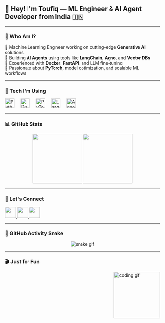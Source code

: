 <h2 align="left">👋 Hey! I'm Toufiq — ML Engineer & AI Agent Developer from India 🇮🇳</h2>

---

### 🧠 Who Am I?

🚀 Machine Learning Engineer working on cutting-edge **Generative AI** solutions  
🧩 Building **AI Agents** using tools like **LangChain**, **Agno**, and **Vector DBs**  
🐳 Experienced with **Docker**, **FastAPI**, and LLM fine-tuning  
🧪 Passionate about **PyTorch**, model optimization, and scalable ML workflows  

---

### 🔧 Tech I'm Using

<div align="left">
  <img src="https://cdn.jsdelivr.net/gh/devicons/devicon/icons/python/python-original.svg" height="30" alt="Python" />
  <img width="12" />
  <img src="https://cdn.jsdelivr.net/gh/devicons/devicon/icons/docker/docker-original.svg" height="30" alt="Docker" />
  <img width="12" />
  <img src="https://cdn.jsdelivr.net/gh/devicons/devicon/icons/pytorch/pytorch-original.svg" height="30" alt="PyTorch" />
  <img width="12" />
  <img src="https://img.shields.io/badge/LangChain-%23000000.svg?style=flat&logo=langchain&logoColor=white" height="30" alt="LangChain" />
  <img width="12" />
  <img src="https://img.shields.io/badge/Agno-AI-blueviolet?style=flat&logo=ai" height="30" alt="Agno" />
</div>

---

### 📊 GitHub Stats

<div align="center">
  <img src="https://github-readme-stats.vercel.app/api?username=ToufiqQureshi&show_icons=true&theme=radical&count_private=true&hide_border=false" height="160" />
  <img src="https://github-readme-stats.vercel.app/api/top-langs?username=ToufiqQureshi&layout=compact&theme=radical&hide_border=false" height="160" />
</div>

---

### 🔗 Let's Connect

<div align="left">
  <a href="mailto:your-email@gmail.com">
    <img src="https://img.shields.io/static/v1?message=Gmail&logo=gmail&label=&color=D14836&logoColor=white&labelColor=&style=for-the-badge" height="35" />
  </a>
  <a href="https://www.linkedin.com/in/toufiq-qureshi-4b54b2307/">
    <img src="https://img.shields.io/static/v1?message=LinkedIn&logo=linkedin&label=&color=0077B5&logoColor=white&labelColor=&style=for-the-badge" height="35" />
  </a>
  <a href="https://discord.gg/yourdiscord">
    <img src="https://img.shields.io/static/v1?message=Discord&logo=discord&label=&color=7289DA&logoColor=white&labelColor=&style=for-the-badge" height="35" />
  </a>
</div>

---

### 🐍 GitHub Activity Snake

<p align="center">
  <img src="https://raw.githubusercontent.com/ToufiqQureshi/ToufiqQureshi/output/snake.svg" alt="snake gif" />
</p>

---

### 🎬 Just for Fun

<img align="right" height="150" src="https://i.imgflip.com/65efzo.gif" alt="coding gif" />

